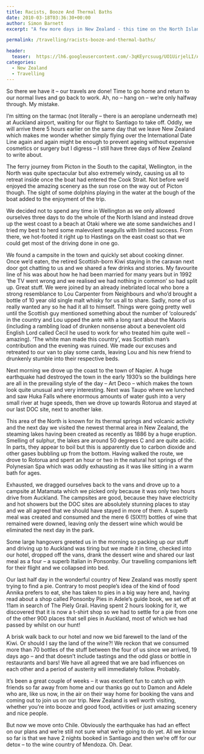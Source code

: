 ```yaml
---
title: Racists, Booze And Thermal Baths
date: 2010-03-18T03:36:30+00:00
author: Simon Barnett
excerpt: "A few more days in New Zealand - this time on the North Island - and we're off to Santiago."

permalink: /travelling/racists-booze-and-thermal-baths/

header:
  teaser:  https://lh6.googleusercontent.com/-3qKEyrcsuug/UO1UirjelLI/AAAAAAAAAGE/kwP-e674sXI/s640/DSC_0595.JPG
categories:
  - New Zealand
  - Travelling
---
```

So there we have it &#8211; our travels are done! Time to go home and return to our normal lives and go back to work. Ah, no &#8211; hang on &#8211; we&#8217;re only halfway through. My mistake.

I&#8217;m sitting on the tarmac (not literally &#8211; there is an aeroplane underneath me) at Auckland airport, waiting for our flight to Santiago to take off. Oddly, we will arrive there 5 hours earlier on the same day that we leave New Zealand which makes me wonder whether simply flying over the International Date Line again and again might be enough to prevent ageing without expensive cosmetics or surgery but I digress &#8211; I still have three days of New Zealand to write about.

The ferry journey from Picton in the South to the capital, Wellington, in the North was quite spectacular but also extremely windy, causing us all to retreat inside once the boat had entered the Cook Strait. Not before we&#8217;d enjoyed the amazing scenery as the sun rose on the way out of Picton though. The sight of some dolphins playing in the water at the bough of the boat added to the enjoyment of the trip.

We decided not to spend any time in Wellington as we only allowed ourselves three days to do the whole of the North Island and instead drove up the west coast to a beach at Otaki where we ate some sandwiches and I tried my best to herd some malevolent seagulls with limited success. From there, we hot-footed it right up to Hastings on the east coast so that we could get most of the driving done in one go.

We found a campsite in the town and quickly set about cooking dinner. Once we&#8217;d eaten, the retired Scottish-born Kiwi staying in the caravan next door got chatting to us and we shared a few drinks and stories. My favourite line of his was about how he had been married for many years but in 1992 &#8216;the TV went wrong and we realised we had nothing in common&#8217; so had split up. Great stuff. We were joined by an already inebriated local who bore a strong resemblance to Lou Carpenter from Neighbours and who&#8217;d brought a bottle of 10 year old single malt whisky for us all to share. Sadly, none of us really wanted any so he had it all to himself. Things were going pretty well until the Scottish guy mentioned something about the number of &#8216;coloureds&#8217; in the country and Lou upped the ante with a long rant about the Maoris (including a rambling load of drunken nonsense about a benevolent old English Lord called Cecil he used to work for who treated him quite well &#8211; amazing). &#8216;The white man made this country&#8217;, was Scottish man&#8217;s contribution and the evening was ruined. We made our excuses and retreated to our van to play some cards, leaving Lou and his new friend to drunkenly stumble into their respective beds.

Next morning we drove up the coast to the town of Napier. A huge earthquake had destroyed the town in the early 1930&#8217;s so the buildings here are all in the prevailing style of the day &#8211; Art Deco &#8211; which makes the town look quite unusual and very interesting. Next was Taupo where we lunched and saw Huka Falls where enormous amounts of water gush into a very small river at huge speeds, then we drove up towards Rotorua and stayed at our last DOC site, next to another lake.

This area of the North is known for its thermal springs and volcanic activity and the next day we visited the newest thermal area in New Zealand, the steaming lakes having been created as recently as 1886 by a huge eruption. Smelling of sulphur, the lakes are around 50 degrees C and are quite acidic. In parts, they appear to boil but this is apparently due to carbon dioxide and other gases bubbling up from the bottom. Having walked the route, we drove to Rotorua and spent an hour or two in the natural hot springs of the Polynesian Spa which was oddly exhausting as it was like sitting in a warm bath for ages.

Exhausted, we dragged ourselves back to the vans and drove up to a campsite at Matamata which we picked only because it was only two hours drive from Auckland. The campsites are good, because they have electricity and hot showers but the DOC sites are absolutely stunning places to stay and we all agreed that we should have stayed in more of them. A superb meal was created and consumed and the mere 6 (SIX!!!) bottles of wine that remained were downed, leaving only the dessert wine which would be eliminated the next day in the park.

Some large hangovers greeted us in the morning so packing up our stuff and driving up to Auckland was tiring but we made it in time, checked into our hotel, dropped off the vans, drank the dessert wine and shared our last meal as a four &#8211; a superb Italian in Ponsonby. Our travelling companions left for their flight and we collapsed into bed.

Our last half day in the wonderful country of New Zealand was mostly spent trying to find a pie. Contrary to most people&#8217;s idea of the kind of food Annika prefers to eat, she has taken to pies in a big way here and, having read about a shop called Ponsonby Pies in Adele&#8217;s guide book, we set off at 11am in search of The Piely Grail. Having spent 2 hours looking for it, we discovered that it is now a t-shirt shop so we had to settle for a pie from one of the other 900 places that sell pies in Auckland, most of which we had passed by whilst on our hunt!

A brisk walk back to our hotel and now we bid farewell to the land of the Kiwi. Or should I say the land of the wine?! We reckon that we consumed more than 70 bottles of the stuff between the four of us since we arrived, 19 days ago &#8211; and that doesn&#8217;t include tastings and the odd glass or bottle in restaurants and bars! We have all agreed that we are bad influences on each other and a period of austerity will immediately follow. Probably.

It&#8217;s been a great couple of weeks &#8211; it was excellent fun to catch up with friends so far away from home and our thanks go out to Damon and Adele who are, like us now, in the air on their way home for booking the vans and coming out to join us on our trip. New Zealand is well worth visiting, whether you&#8217;re into booze and good food, activities or just amazing scenery and nice people.

But now we move onto Chile. Obviously the earthquake has had an effect on our plans and we&#8217;re still not sure what we&#8217;re going to do yet. All we know so far is that we have 2 nights booked in Santiago and then we&#8217;re off for our detox &#8211; to the wine country of Mendoza. Oh. Dear.
